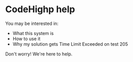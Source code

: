 # CodeHighp help

You may be interested in:

 - What this system is
 - How to use it
 - Why my solution gets Time Limit Exceeded on test 205

Don't worry! We're here to help.
